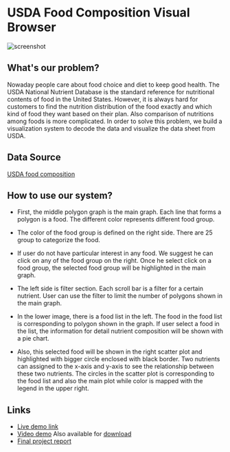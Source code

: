 # USDA Food Composition Visual Browser

![screenshot](https://github.com/NYU-CS6313-Fall16/USDA-14/blob/master/screenshot.PNG)

## What's our problem?
Nowaday people care about food choice and diet to keep good health.  The USDA National Nutrient Database is the standard reference for nutritional contents of food in the United States. However, it is always hard for customers to find the nutrition distribution of the food exactly and which kind of food they want based on their plan. Also comparison of nutritions among foods is more complicated. In order to solve this problem, we build a visualization system to decode the data and visualize the data sheet from USDA.


## Data Source
[USDA food composition](https://ndb.nal.usda.gov/ndb/search/list)

## How to use our system?
* First, the middle polygon graph is the main graph. Each line that forms a polygon is a food. The different color represents different food group.

* The color of the food group is defined on the right side. There are 25 group to categorize the food.

*   If user do not have particular interest in any food. We suggest he can click on any of the food group on the right. Once he select click on a food group, the selected food group will be highlighted in the main graph.

* The left side is filter section. Each scroll bar is a filter for a certain nutrient. User can use the filter to limit the number of polygons shown in the main graph. 

* In the lower image, there is a food list in the left. The food in the food list is corresponding to polygon shown in the graph. If user select a food in the list, the information for detail nutrient composition will be shown with a pie chart. 

* Also, this selected food will be shown in the right scatter plot and highlighted with bigger circle enclosed with black border. Two nutrients can assigned to the x-axis and y-axis to see the relationship between these two nutrients. The circles in the scatter plot is corresponding to the food list and also the main plot while color is mapped with the legend in the upper right.

## Links
* [Live demo link](https://ginli.github.io/USDA-14/visual-browser-1.0/dashboard-page/)
* [Video demo](https://vimeo.com/196918216) Also available for [download](https://github.com/NYU-CS6313-Fall16/USDA-14/blob/master/video-demo.mp4)
* [Final project report](https://drive.google.com/file/d/0B0md3S9CvhRRLXdxZGtVWEg0Vjg/view)
